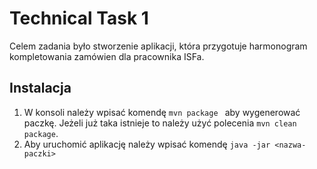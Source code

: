 # Technical Task 1
Celem zadania było stworzenie aplikacji, która przygotuje harmonogram kompletowania zamówien dla pracownika ISFa.

## Instalacja
1. W konsoli należy wpisać komendę ```mvn package ``` aby wygenerować paczkę. Jeżeli już taka istnieje to należy użyć polecenia ```mvn clean package```.
2. Aby uruchomić aplikację należy wpisać komendę ```java -jar <nazwa-paczki> ```